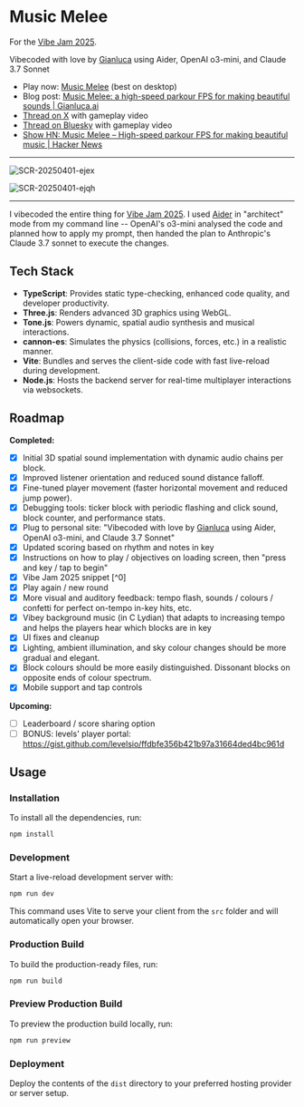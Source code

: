 # Music Melee

For the [Vibe Jam 2025](https://jam.pieter.com/). 

Vibecoded with love by [Gianluca](https://gianluca.ai) using Aider, OpenAI o3-mini, and Claude 3.7 Sonnet

- Play now: [Music Melee](https://music-melee.vercel.app/) (best on desktop)
- Blog post: [Music Melee: a high-speed parkour FPS for making beautiful sounds | Gianluca.ai](https://gianluca.ai/music-melee/)
- [Thread on X](https://x.com/gianluca_truda/status/1907827373279498677
) with gameplay video
- [Thread on Bluesky](https://bsky.app/profile/gianlucatruda.bsky.social/post/3llwby6l6lc2m
) with gameplay video
- [Show HN: Music Melee – High-speed parkour FPS for making beautiful music | Hacker News](https://news.ycombinator.com/item?id=43571169)

---

![SCR-20250401-ejex](https://github.com/user-attachments/assets/feecf200-64dd-4f40-bb8a-413ab4f9eeb1)

![SCR-20250401-ejqh](https://github.com/user-attachments/assets/b9e582ed-56a4-40fd-8150-1b576913e3d1)


---

I vibecoded the entire thing for [Vibe Jam 2025](https://jam.pieter.com/). I used [Aider](https://aider.chat/) in "architect" mode from my command line -- OpenAI's o3-mini analysed the code and planned how to apply my prompt, then handed the plan to Anthropic's Claude 3.7 sonnet to execute the changes. 

## Tech Stack

- **TypeScript**: Provides static type-checking, enhanced code quality, and developer productivity.
- **Three.js**: Renders advanced 3D graphics using WebGL.
- **Tone.js**: Powers dynamic, spatial audio synthesis and musical interactions.
- **cannon-es**: Simulates the physics (collisions, forces, etc.) in a realistic manner.
- **Vite**: Bundles and serves the client-side code with fast live-reload during development.
- **Node.js**: Hosts the backend server for real-time multiplayer interactions via websockets.

## Roadmap

**Completed:**

- [x] Initial 3D spatial sound implementation with dynamic audio chains per block.
- [x] Improved listener orientation and reduced sound distance falloff.
- [x] Fine-tuned player movement (faster horizontal movement and reduced jump power).
- [x] Debugging tools: ticker block with periodic flashing and click sound, block counter, and performance stats.
- [x] Plug to personal site: "Vibecoded with love by [Gianluca](https://gianluca.ai) using Aider, OpenAI o3-mini, and Claude 3.7 Sonnet"
- [x] Updated scoring based on rhythm and notes in key
- [x] Instructions on how to play / objectives on loading screen, then "press and key / tap to begin"
- [x] Vibe Jam 2025 snippet [^0]
- [x] Play again / new round
- [x] More visual and auditory feedback: tempo flash, sounds / colours / confetti for perfect on-tempo in-key hits, etc.
- [x] Vibey background music (in C Lydian) that adapts to increasing tempo and helps the players hear which blocks are in key
- [x] UI fixes and cleanup
- [x] Lighting, ambient illumination, and sky colour changes should be more gradual and elegant.
- [x] Block colours should be more easily distinguished. Dissonant blocks on opposite ends of colour spectrum.
- [x] Mobile support and tap controls

**Upcoming:**

- [ ] Leaderboard / score sharing option
- [ ] BONUS: levels' player portal: https://gist.github.com/levelsio/ffdbfe356b421b97a31664ded4bc961d

## Usage

### Installation

To install all the dependencies, run:

```bash
npm install
```

### Development

Start a live-reload development server with:

```bash
npm run dev
```

This command uses Vite to serve your client from the `src` folder and will automatically open your browser.

### Production Build

To build the production-ready files, run:

```bash
npm run build
```

### Preview Production Build

To preview the production build locally, run:

```bash
npm run preview
```

### Deployment

Deploy the contents of the `dist` directory to your preferred hosting provider or server setup.

